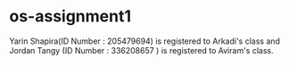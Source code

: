 # os-assignment1

Yarin Shapira(ID Number : 205479694) is registered to Arkadi's class and Jordan Tangy (ID Number : 336208657 ) is registered to Aviram's 
class.
